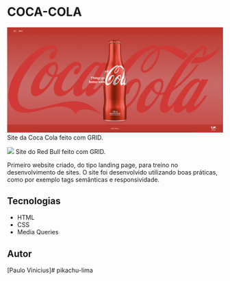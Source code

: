 
# COCA-COLA

![](./img/coca-cola-preview.png)
Site da Coca Cola feito com GRID.

![](./img/Captura%20de%20Tela%202025-03-14%20%C3%A0s%2016.38.31.png)
Site do Red Bull feito com GRID.

Primeiro website criado, do tipo landing page, para treino no desenvolvimento de sites.
O site foi desenvolvido utilizando boas práticas, como por exemplo tags semânticas e responsividade.

## Tecnologias
* HTML
* CSS
* Media Queries

## Autor
[Paulo Vinicius]# pikachu-lima
